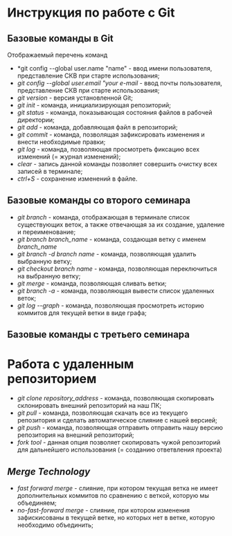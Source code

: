 # Инcтрукция по работе с Git
## Базовые команды в Git
Отображаемый перечень команд
* *git config --global user.name "name" - ввод имени пользователя, представление СКВ при старте использования;
* *git config --global user.email "your e-mail* - ввод почты пользователя, представление СКВ при старте использования;
* *git version* - версия установленной Git;
* *git init* - команда, инициализирующая репозиторий;
* *git status* - команда, показывающая состояния файлов в рабочей директории;
* *git add* - команда, добавляющая файл в репозиторий;
* *git commit* - команда, позволящая зафиксировать изменения и внести необходимые правки;
* *git log* - команда, позволяющая просмотреть фиксацию всех изменений (= журнал изменений);
* *clear* - запись данной команды позволяет совершить очистку всех записей в терминале;
* *ctrl+S* - сохранение изменений в файле.

## Базовые команды со второго семинара
* *git branch* - команда, отображающая в терминале список существующих веток, а также отвечающая за их создание, удаление и переименование;
* *git branch branch_name* - команда, создающая ветку с именем *branch_name*
* *git branch -d branch name* - команда, позволяющая удалить выбранную ветку;
* *git checkout branch name* - команда, позволяющая переключиться на выбранную ветку;
* *git merge* - команда, позволяющая сливать ветки;
* *git branch -a* - команда, позволяющая вывести список удаленных веток;
* *git log --graph* - команда, позволяющая просмотреть историю коммитов для текущей ветки в виде графа;
## Базовые команды с третьего семинара
# Работа с удаленным репозиторием
* *git clone repository_address* - команда, позволяющая скопировать склонировать внешний репозиторий на наш ПК;
* *git pull* - команда, позволяющая скачать все из текущего репозитория и сделать автоматическое слияние с нашей версией;
* *git push* - команда, позволяющая отправить отправить нашу версию репозитория на внешний репозиторий;
* *fork tool* - данная опция позволяет скопировать чужой репозиторий для дальнейшего использования (= созданию ответвления проекта)

## *Merge Technology*
* *fast forward merge* - слияние, при котором текущая ветка не имеет дополнительных коммитов по сравнению с веткой, которую мы объединяем;
* *no-fast-forward merge* - слияние, при котором изменения зафискисованы в текущей ветке, но которых нет в ветке, которую необходимо объединить;


